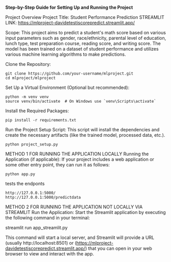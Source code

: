 **Step-by-Step Guide for Setting Up and Running the Project**

Project Overview
Project Title: Student Performance Prediction
STREAMLIT LINK: https://mlproject-davidetestiscorepredict.streamlit.app/

Scope: This project aims to predict a student's math score based on various input parameters such as gender, race/ethnicity, parental level of education, lunch type, test preparation course, reading score, and writing score. The model has been trained on a dataset of student performance and utilizes various machine learning algorithms to make predictions.


Clone the Repository:

    git clone https://github.com/your-username/mlproject.git
    cd mlproject/mlproject


Set Up a Virtual Environment (Optional but recommended):

    python -m venv venv
    source venv/bin/activate  # On Windows use `venv\Scripts\activate`

Install the Required Packages:

    pip install -r requirements.txt

Run the Project Setup Script:
This script will install the dependencies and create the necessary artifacts (like the trained model, processed data, etc.).

    python project_setup.py


METHOD 1 FOR RUNNING THE APPLICATION LOCALLY
Running the Application (if applicable):
If your project includes a web application or some other entry point, they can run it as follows:

    python app.py

tests the endponts 

    http://127.0.0.1:5000/
    http://127.0.0.1:5000/predictdata

METHOD 2 FOR RUNNING THE APPLICATION NOT LOCALLY VIA STREAMLIT
Run the Application: Start the Streamlit application by executing the following command in your terminal:

   streamlit run app_streamlit.py

This command will start a local server, and Streamlit will provide a URL (usually http://localhost:8501) or (https://mlproject-davidetestiscorepredict.streamlit.app/) that you can open in your web browser to view and interact with the app.



